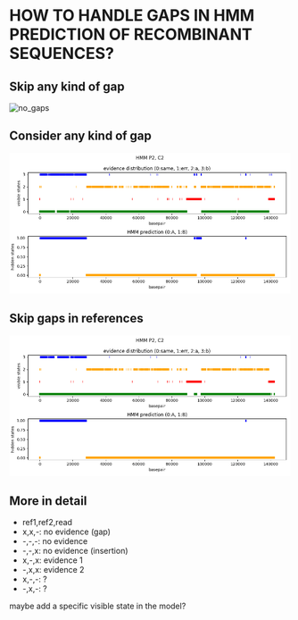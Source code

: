# HOW TO HANDLE GAPS IN HMM PREDICTION OF RECOMBINANT SEQUENCES?

## Skip any kind of gap

![no_gaps](../results/plots/clones/P2_C2_msa.png)

## Consider any kind of gap

![all_gaps](../notes/images/wg_P2_C2_msa.png)

## Skip gaps in references

![no_ref_gaps](../notes/images/cg_P2_C2_msa.png)

## More in detail

- ref1,ref2,read
- x,x,-: no evidence (gap)
- -,-,-: no evidence
- -,-,x: no evidence (insertion)
- x,-,x: evidence 1
- -,x,x: evidence 2
- x,-,-: ?
- -,x,-: ?

maybe add a specific visible state in the model?